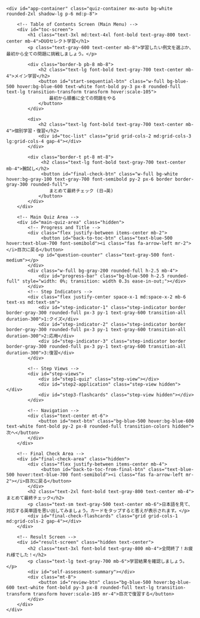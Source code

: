 <!DOCTYPE html>
<html lang="ja">
<head>
    <meta charset="UTF-8">
    <meta name="viewport" content="width=device-width, initial-scale=1.0">
    <title>単語帳学習アプリ</title>
    <script src="https://cdn.tailwindcss.com"></script>
    <link rel="stylesheet" href="https://cdnjs.cloudflare.com/ajax/libs/font-awesome/6.4.0/css/all.min.css">
    <link href="https://fonts.googleapis.com/css2?family=Inter:wght@400;500;600;700&family=Noto+Sans+JP:wght@400;500;700&display=swap" rel="stylesheet">
    <style>
        body { font-family: 'Noto Sans JP', 'Inter', sans-serif; }
        .quiz-container { max-width: 800px; width: 95%; }
        .step-indicator.active { background-color: #3b82f6; color: white; font-weight: bold; }
        .btn-option:hover:not(:disabled) { transform: translateY(-2px); box-shadow: 0 4px 12px rgba(0,0,0,0.1); }
        .flashcard { perspective: 1000px; cursor: pointer; }
        .flashcard-inner { position: relative; width: 100%; height: 100%; transition: transform 0.6s; transform-style: preserve-3d; }
        .flashcard.flipped .flashcard-inner { transform: rotateY(180deg); }
        .flashcard-front, .flashcard-back { position: absolute; width: 100%; height: 100%; -webkit-backface-visibility: hidden; backface-visibility: hidden; display: flex; flex-direction: column; justify-content: center; align-items: center; padding: 1rem; border-radius: 0.75rem; border: 1px solid #d1d5db; }
        .flashcard-front { background-color: white; }
        .flashcard-back { background-color: #f0f9ff; transform: rotateY(180deg); }
        .speaker-btn { position: absolute; top: 10px; right: 10px; color: #6b7280; }
        .speaker-btn:hover { color: #3b82f6; }
        .tooltip-trigger { border-bottom: 2px dotted #3b82f6; cursor: pointer; position: relative; }
        .tooltip-content { visibility: hidden; width: max-content; max-width: 250px; background-color: #1f2937; color: #fff; text-align: center; border-radius: 6px; padding: 8px; position: absolute; z-index: 1; bottom: 125%; left: 50%; transform: translateX(-50%); opacity: 0; transition: opacity 0.3s; pointer-events: none; }
        .tooltip-trigger:hover .tooltip-content { visibility: visible; opacity: 1; }
        .review-mark {
            display: inline-block;
            font-size: 0.7rem;
            font-weight: bold;
            color: white;
            background-color: #ef4444;
            border-radius: 9999px;
            width: 1.1rem;
            height: 1.1rem;
            line-height: 1.1rem;
            text-align: center;
            margin-left: 0.25rem;
        }
        .toc-item-content {
            display: flex;
            align-items: center;
            justify-content: center;
        }
    </style>
</head>
<body class="bg-gray-100 flex items-center justify-center min-h-screen p-4">

    <div id="app-container" class="quiz-container mx-auto bg-white rounded-2xl shadow-lg p-6 md:p-8">
        
        <!-- Table of Contents Screen (Main Menu) -->
        <div id="toc-screen">
            <h1 class="text-3xl md:text-4xl font-bold text-gray-800 text-center mb-4">DUOセレクト学習</h1>
            <p class="text-gray-600 text-center mb-8">学習したい例文を選ぶか、最初から全ての問題に挑戦しましょう。</p>
            
            <div class="border-b pb-8 mb-8">
                <h2 class="text-lg font-bold text-gray-700 text-center mb-4">メイン学習</h2>
                <button id="start-sequential-btn" class="w-full bg-blue-500 hover:bg-blue-600 text-white font-bold py-3 px-8 rounded-full text-lg transition-transform transform hover:scale-105">
                    最初から順番に全ての問題をやる
                </button>
            </div>

            <div>
                <h2 class="text-lg font-bold text-gray-700 text-center mb-4">個別学習・復習</h2>
                <div id="toc-list" class="grid grid-cols-2 md:grid-cols-3 lg:grid-cols-4 gap-4"></div>
            </div>
            
            <div class="border-t pt-8 mt-8">
                 <h2 class="text-lg font-bold text-gray-700 text-center mb-4">腕試し</h2>
                 <button id="final-check-btn" class="w-full bg-white hover:bg-gray-100 text-gray-700 font-semibold py-2 px-6 border border-gray-300 rounded-full">
                    まとめて最終チェック (日→英)
                </button>
            </div>
        </div>

        <!-- Main Quiz Area -->
        <div id="main-quiz-area" class="hidden">
            <!-- Progress and Title -->
            <div class="flex justify-between items-center mb-2">
                 <button id="back-to-toc-btn" class="text-blue-500 hover:text-blue-700 font-semibold"><i class="fas fa-arrow-left mr-2"></i>目次に戻る</button>
                <p id="question-counter" class="text-gray-500 font-medium"></p>
            </div>
            <div class="w-full bg-gray-200 rounded-full h-2.5 mb-4">
                <div id="progress-bar" class="bg-blue-500 h-2.5 rounded-full" style="width: 0%; transition: width 0.3s ease-in-out;"></div>
            </div>
            <!-- Step Indicators -->
            <div class="flex justify-center space-x-1 md:space-x-2 mb-6 text-xs md:text-sm">
                <div id="step-indicator-1" class="step-indicator border border-gray-300 rounded-full px-3 py-1 text-gray-600 transition-all duration-300">1:クイズ</div>
                <div id="step-indicator-2" class="step-indicator border border-gray-300 rounded-full px-3 py-1 text-gray-600 transition-all duration-300">2:応用</div>
                <div id="step-indicator-3" class="step-indicator border border-gray-300 rounded-full px-3 py-1 text-gray-600 transition-all duration-300">3:復習</div>
            </div>

            <!-- Step Views -->
            <div id="step-views">
                <div id="step1-quiz" class="step-view"></div>
                <div id="step2-application" class="step-view hidden"></div>
                <div id="step3-flashcards" class="step-view hidden"></div>
            </div>
            
            <!-- Navigation -->
            <div class="text-center mt-6">
                <button id="next-btn" class="bg-blue-500 hover:bg-blue-600 text-white font-bold py-2 px-8 rounded-full transition-colors hidden">次へ</button>
            </div>
        </div>
        
        <!-- Final Check Area -->
        <div id="final-check-area" class="hidden">
            <div class="flex justify-between items-center mb-4">
                 <button id="back-to-toc-from-final-btn" class="text-blue-500 hover:text-blue-700 font-semibold"><i class="fas fa-arrow-left mr-2"></i>目次に戻る</button>
            </div>
            <h2 class="text-2xl font-bold text-gray-800 text-center mb-4">まとめて最終チェック</h2>
            <p class="text-sm text-gray-500 text-center mb-6">日本語を見て、対応する英単語を思い出してみましょう。カードをタップすると答えが表示されます。</p>
            <div id="final-check-flashcards" class="grid grid-cols-1 md:grid-cols-2 gap-4"></div>
        </div>

        <!-- Result Screen -->
        <div id="result-screen" class="hidden text-center">
            <h2 class="text-3xl font-bold text-gray-800 mb-4">全問終了！お疲れ様でした！</h2>
            <p class="text-lg text-gray-700 mb-6">学習結果を確認しましょう。</p>
            <div id="self-assessment-summary"></div>
            <div class="mt-8">
                <button id="review-btn" class="bg-blue-500 hover:bg-blue-600 text-white font-bold py-3 px-8 rounded-full text-lg transition-transform transform hover:scale-105 mr-4">目次で復習する</button>
            </div>
        </div>
    </div>

<script>
// --- LEARNING APP LOGIC ---
const quizData = [
    {
        "id": 81,
        "originalSentence": "She decided to set up a popular blog after she graduated from college.",
        "translation": "彼女は大学を卒業した後、人気のブログを立ち上げることにした。",
        "quiz": {
            "target": "set up",
            "choices": ["set up", "took over", "worked for", "invested in"],
            "meaning": "…を設立する"
        },
        "application": {
            "situation": "友達と文化祭で何をやるか話し合っているとき。",
            "sentence": "Let's set up a small café for the school festival! We can sell coffee and homemade cookies. It'll be <span class='tooltip-trigger'>a huge hit<span class='tooltip-content'>「大成功」「大人気」という意味の口語表現。</span></span>!",
            "translation": "文化祭で小さなカフェを立ち上げようよ！コーヒーと手作りクッキーを売るんだ。絶対に大人気になるよ！"
        },
        "flashcards": [
            { "en": "set up", "ja": "…を設立する", "kana": "セット **ア**ップ", "phonetic": "/set ʌp/", "hint": "s" },
            { "en": "investment firm", "ja": "投資会社", "kana": "イン**ヴェ**ストメント **フ**ァーム", "phonetic": "/ɪnˈvestmənt fɜːrm/", "hint": "i" },
            { "en": "graduate from", "ja": "…を卒業する", "kana": "グ**ラ**ジュエイト フロム", "phonetic": "/ˈɡrædʒuət frʌm/", "hint": "g" },
            { "en": "establish", "ja": "…を設立する（同意語）", "kana": "イス**タ**ブリッシュ", "phonetic": "/ɪˈstæblɪʃ/", "hint": "e" }
        ]
    },
    {
        "id": 82,
        "originalSentence": "We need to establish a team to investigate this strange incident immediately.",
        "translation": "この奇妙な事件を直ちに調査するため、我々はチームを立ち上げる必要がある。",
        "quiz": {
            "target": "investigate",
            "choices": ["investigate", "forget", "hide", "announce"],
            "meaning": "…を調査する"
        },
        "application": {
            "situation": "部屋に置いてあったお菓子が消えた！誰が食べたのか、探偵ごっこを始めるとき。",
            "sentence": "My snacks are gone! I'm going to investigate this case like a detective and find the <span class='tooltip-trigger'>culprit<span class='tooltip-content'>「犯人」「罪人」のこと。ミステリー小説などでよく使われる。</span></span>.",
            "translation": "僕のお菓子がない！探偵みたいにこの事件を調査して、犯人を見つけてやる。"
        },
        "flashcards": [
            { "en": "committee", "ja": "委員会", "kana": "コ**ミ**ティ", "phonetic": "/kəˈmɪti/", "hint": "c" },
            { "en": "establish", "ja": "…を設立する", "kana": "イス**タ**ブリッシュ", "phonetic": "/ɪˈstæblɪʃ/", "hint": "e" },
            { "en": "investigate", "ja": "…を調査する", "kana": "イン**ヴェ**スティゲイト", "phonetic": "/ɪnˈvestɪɡeɪt/", "hint": "i" },
            { "en": "incident", "ja": "出来事、事件", "kana": "**イ**ンスィデント", "phonetic": "/ˈɪnsɪdənt/", "hint": "i" }
        ]
    },
    {
        "id": 83,
        "originalSentence": "My phone warned me that the battery was about to die completely.",
        "translation": "私のスマホは、バッテリーが完全になくなりそうだと警告してきた。",
        "quiz": {
            "target": "was about to",
            "choices": ["was about to", "had just", "was unlikely to", "wanted to"],
            "meaning": "（間もなく）…するところである"
        },
        "application": {
            "situation": "映画館で、ポップコーンを買いに行こうとしたら本編が始まりそうなとき。",
            "sentence": "I was just about to go get more popcorn, but it looks like the movie is <span class='tooltip-trigger'>starting<span class='tooltip-content'>'be about to'の後には動詞の原形が来る。ここでは'start'。</span></span>. I'll wait.",
            "translation": "ポップコーンのおかわりを買いに行こうとしたところだったけど、映画が始まりそうだ。待つことにするよ。"
        },
        "flashcards": [
            { "en": "warn", "ja": "…に警告する", "kana": "ウォーン", "phonetic": "/wɔːrn/", "hint": "w" },
            { "en": "horrible", "ja": "恐ろしい", "kana": "**ホ**ラブル", "phonetic": "/ˈhɔːrəbl/", "hint": "h" },
            { "en": "be about to do", "ja": "まさに…するところだ", "kana": "ビー ア**バ**ウト トゥ ドゥ", "phonetic": "/biː əˈbaʊt tuː duː/", "hint": "b" },
            { "en": "happen", "ja": "起こる", "kana": "**ハ**プン", "phonetic": "/ˈhæpən/", "hint": "h" }
        ]
    },
    {
        "id": 84,
        "originalSentence": "The annual company party will take place at a fancy hotel this year.",
        "translation": "毎年恒例の会社のパーティーは、今年は高級ホテルで行われる。",
        "quiz": {
            "target": "take place",
            "choices": ["take place", "be canceled", "be postponed", "be finished"],
            "meaning": "（行事などが）行われる"
        },
        "application": {
            "situation": "楽しみにしている地域の夏祭りについて話すとき。",
            "sentence": "The annual summer festival is scheduled to take place this weekend. I can't wait for the <span class='tooltip-trigger'>fireworks<span class='tooltip-content'>「花火」のこと。通常、複数形で使われる。</span></span>!",
            "translation": "毎年恒例の夏祭りが今週末に行われる予定なんだ。花火が待ちきれないよ！"
        },
        "flashcards": [
            { "en": "pass away", "ja": "亡くなる", "kana": "パス ア**ウェ**イ", "phonetic": "/pæs əˈweɪ/", "hint": "p" },
            { "en": "funeral", "ja": "葬式", "kana": "**フ**ューナラル", "phonetic": "/ˈfjuːnərəl/", "hint": "f" },
            { "en": "take place", "ja": "行われる、起こる", "kana": "テイク プ**レ**イス", "phonetic": "/teɪk pleɪs/", "hint": "t" },
            { "en": "be held", "ja": "開催される（同意語）", "kana": "ビー **ヘ**ルド", "phonetic": "/biː held/", "hint": "b" }
        ]
    },
    {
        "id": 85,
        "originalSentence": "I tried to contact customer service, but I couldn't get through at all.",
        "translation": "カスタマーサービスに連絡しようとしたが、全く電話が繋がらなかった。",
        "quiz": {
            "target": "get through",
            "choices": ["get through", "hang up", "call back", "hold on"],
            "meaning": "（電話が）つながる"
        },
        "application": {
            "situation": "人気アーティストのライブチケットの予約電話が、全然つながらないとき。",
            "sentence": "The ticket line is always busy. I've been trying for an hour, but I can't get through!",
            "translation": "チケットの電話窓口、いつも混んでるんだ。もう1時間もかけてるけど、全然つながらないよ！"
        },
        "flashcards": [
            { "en": "contact", "ja": "…に連絡を取る", "kana": "**コ**ンタクト", "phonetic": "/ˈkɑːntækt/", "hint": "c" },
            { "en": "directly", "ja": "直接に", "kana": "ディ**レ**クトリィ", "phonetic": "/dəˈrektli/", "hint": "d" },
            { "en": "get through", "ja": "（電話が）つながる", "kana": "ゲット ス**ル**ー", "phonetic": "/ɡet θruː/", "hint": "g" }
        ]
    },
    {
        "id": 86,
        "originalSentence": "Please get in touch with me if you have any trouble on your business trip.",
        "translation": "出張中に何か問題があったら、私に連絡してください。",
        "quiz": {
            "target": "get in touch with",
            "choices": ["get in touch with", "catch up with", "make friends with", "hang out with"],
            "meaning": "…と連絡を取る"
        },
        "application": {
            "situation": "久しぶりに会った旧友と、これからも連絡を取り合いたいとき。",
            "sentence": "It was so great seeing you! Let's <span class='tooltip-trigger'>keep in touch<span class='tooltip-content'>「連絡を取り合おうね」という別れ際の挨拶。'get in touch'は連絡を取る一回の行動を指すことが多い。</span></span> from now on.",
            "translation": "会えて本当に良かったよ！これからは連絡を取り合おうね。"
        },
        "flashcards": [
            { "en": "get in touch with", "ja": "…と連絡を取る", "kana": "ゲット イン **タ**ッチ ウィズ", "phonetic": "/ɡet ɪn tʌtʃ wɪð/", "hint": "g" },
            { "en": "be away", "ja": "留守にしている", "kana": "ビー ア**ウェ**イ", "phonetic": "/biː əˈweɪ/", "hint": "b" },
            { "en": "on business", "ja": "仕事で、出張で", "kana": "オン **ビ**ズネス", "phonetic": "/ɑːn ˈbɪznəs/", "hint": "o" },
            { "en": "contact", "ja": "…に連絡する（同意語）", "kana": "**コ**ンタクト", "phonetic": "/ˈkɑːntækt/", "hint": "c" }
        ]
    },
    {
        "id": 87,
        "originalSentence": "In fact, many people suffer from terrible pollen allergies every single spring.",
        "translation": "実は、非常に多くの人々が毎年春になるとひどい花粉症に苦しんでいる。",
        "quiz": {
            "target": "suffer",
            "choices": ["suffer", "enjoy", "avoid", "ignore"],
            "meaning": "（苦痛など）を受ける、苦しむ"
        },
        "application": {
            "situation": "ひどい風邪をひいて、何日も寝込んでいる友人の様子を話すとき。",
            "sentence": "He's been suffering from a terrible cold all week. He has a high fever and a <span class='tooltip-trigger'>nasty cough<span class='tooltip-content'>「ひどい咳」という意味。'nasty'は「不快な」「ひどい」を表す。</span></span>.",
            "translation": "彼は一週間ずっとひどい風邪に苦しんでいるんだ。高熱とひどい咳が出てる。"
        },
        "flashcards": [
            { "en": "in fact", "ja": "実は", "kana": "イン **ファ**クト", "phonetic": "/ɪn fækt/", "hint": "i" },
            { "en": "suffer", "ja": "…で苦しむ", "kana": "**サ**ファー", "phonetic": "/ˈsʌfər/", "hint": "s" },
            { "en": "physical abuse", "ja": "肉体的虐待", "kana": "**フィ**ズィカル ア**ビュ**ース", "phonetic": "/ˈfɪzɪkl əˈbjuːs/", "hint": "p" },
            { "en": "go through", "ja": "（嫌なこと）を経験する（同意語）", "kana": "ゴウ ス**ル**ー", "phonetic": "/ɡoʊ θruː/", "hint": "g" }
        ]
    },
    {
        "id": 88,
        "originalSentence": "I have sympathy for her because I went through a similar situation.",
        "translation": "私も似たような状況を経験したので、彼女に同情します。",
        "quiz": {
            "target": "sympathy",
            "choices": ["sympathy", "anger", "joy", "interest"],
            "meaning": "同情、共感"
        },
        "application": {
            "situation": "友人がペットを亡くして落ち込んでいる。慰めの言葉をかけるとき。",
            "sentence": "I have so much sympathy for you right now. Losing a pet is like losing a <span class='tooltip-trigger'>family member<span class='tooltip-content'>「家族の一員」のこと。ペットなど、大切な存在を指す。</span></span>.",
            "translation": "あなたの気持ち、本当によくわかるよ。ペットを失うのは家族を失うのと同じくらい辛いよね。"
        },
        "flashcards": [
            { "en": "sympathy", "ja": "同情、共感", "kana": "**スィ**ンパスィー", "phonetic": "/ˈsɪmpəθi/", "hint": "s" },
            { "en": "go through", "ja": "…を経験する", "kana": "ゴウ ス**ル**ー", "phonetic": "/ɡoʊ θruː/", "hint": "g" },
            { "en": "similar", "ja": "類似の", "kana": "**スィ**マラー", "phonetic": "/ˈsɪmələr/", "hint": "s" },
            { "en": "pity", "ja": "同情、あわれみ（同意語）", "kana": "**ピ**ティ", "phonetic": "/ˈpɪti/", "hint": "p" }
        ]
    },
    {
        "id": 89,
        "originalSentence": "He is recovering from the flu at a slow but steady rate.",
        "translation": "彼はゆっくりだが着実なペースでインフルエンザから回復している。",
        "quiz": {
            "target": "recovering",
            "choices": ["recovering", "suffering", "starting", "declining"],
            "meaning": "回復する"
        },
        "application": {
            "situation": "風邪をひいて休んでいたが、だいぶ良くなってきたことを伝えるとき。",
            "sentence": "Thanks for asking. I'm slowly recovering from my cold. I should be <span class='tooltip-trigger'>back on my feet<span class='tooltip-content'>「病気や困難から回復する」「元気を取り戻す」という意味のイディオム。</span></span> in a few days.",
            "translation": "心配してくれてありがとう。風邪、ゆっくりだけど回復してきてるよ。あと数日で元気になるはず。"
        },
        "flashcards": [
            { "en": "recover from", "ja": "…から回復する", "kana": "リ**カ**ヴァー フロム", "phonetic": "/rɪˈkʌvər frʌm/", "hint": "r" },
            { "en": "recession", "ja": "不況", "kana": "リ**セ**ション", "phonetic": "/rɪˈseʃn/", "hint": "r" },
            { "en": "steady", "ja": "着実な、安定した", "kana": "**ス**テディ", "phonetic": "/ˈstedi/", "hint": "s" },
            { "en": "rate", "ja": "率、ペース", "kana": "レイト", "phonetic": "/reɪt/", "hint": "r" }
        ]
    },
    {
        "id": 90,
        "originalSentence": "It took him a long time to get over breaking up with his girlfriend.",
        "translation": "彼がガールフレンドと別れたことから立ち直るのには長い時間がかかった。",
        "quiz": {
            "target": "get over",
            "choices": ["get over", "start", "forget", "suffer from"],
            "meaning": "…を克服する、…から立ち直る"
        },
        "application": {
            "situation": "失恋した友達を励ますとき。「時間が解決してくれるよ」と伝えたい。",
            "sentence": "I know it hurts now, but <span class='tooltip-trigger'>you'll get over it<span class='tooltip-content'>「君なら乗り越えられるよ」「大丈夫だよ」と励ます決まり文句。</span></span>. Time heals all wounds.",
            "translation": "今は辛いと思うけど、きっと乗り越えられるよ。時間がすべてを癒してくれるから。"
        },
        "flashcards": [
            { "en": "get over", "ja": "…を克服する", "kana": "ゲット **オ**ーヴァー", "phonetic": "/ɡet ˈoʊvər/", "hint": "g" },
            { "en": "depression", "ja": "憂鬱、落ち込み", "kana": "ディプ**レ**ッション", "phonetic": "/dɪˈpreʃn/", "hint": "d" },
            { "en": "break up with", "ja": "…と別れる", "kana": "ブレイク **ア**ップ ウィズ", "phonetic": "/breɪk ʌp wɪð/", "hint": "b" },
            { "en": "overcome", "ja": "…を克服する（同意語）", "kana": "オーヴァー**カ**ム", "phonetic": "/ˌoʊvərˈkʌm/", "hint": "o" }
        ]
    }
];

// --- STATE ---
let currentSentenceIndex = 0;
let currentStep = 1;
let selfAssessments = new Array(quizData.length).fill(null);
let quizResults = new Array(quizData.length).fill(null);
let isSequentialMode = false; 
let speechSynthesis = window.speechSynthesis;
let englishVoice = null;
let quizQueue = [];

// --- DOM ELEMENTS ---
const tocScreen = document.getElementById('toc-screen');
const mainQuizArea = document.getElementById('main-quiz-area');
const finalCheckArea = document.getElementById('final-check-area');
const resultScreen = document.getElementById('result-screen');
const startSequentialBtn = document.getElementById('start-sequential-btn');
const finalCheckBtn = document.getElementById('final-check-btn');
const nextBtn = document.getElementById('next-btn');
const reviewBtn = document.getElementById('review-btn');
const backToTocBtn = document.getElementById('back-to-toc-btn');
const backToTocFromFinalBtn = document.getElementById('back-to-toc-from-final-btn');

const stepViews = {
    1: document.getElementById('step1-quiz'),
    2: document.getElementById('step2-application'),
    3: document.getElementById('step3-flashcards'),
};
const stepIndicators = {
    1: document.getElementById('step-indicator-1'),
    2: document.getElementById('step-indicator-2'),
    3: document.getElementById('step-indicator-3'),
};

// --- INITIALIZATION ---
document.addEventListener('DOMContentLoaded', showMainMenu);

// --- EVENT LISTENERS ---
startSequentialBtn.addEventListener('click', () => {
    isSequentialMode = true;
    quizResults = new Array(quizData.length).fill(null);
    selfAssessments = new Array(quizData.length).fill(null);
    startQuizSession(Array.from(Array(quizData.length).keys()));
});

finalCheckBtn.addEventListener('click', () => {
    isSequentialMode = false;
    renderFinalCheck();
});

nextBtn.addEventListener('click', handleNext);
reviewBtn.addEventListener('click', showMainMenu);
backToTocBtn.addEventListener('click', showMainMenu);
backToTocFromFinalBtn.addEventListener('click', showMainMenu);

// --- Voice Initialization Logic ---
function loadVoices() {
    const voices = speechSynthesis.getVoices();
    englishVoice = voices.find(voice => voice.lang.startsWith('en-US')) || voices.find(voice => voice.lang.startsWith('en-'));
}
speechSynthesis.onvoiceschanged = loadVoices;
loadVoices();

// --- FUNCTIONS ---

function speak(text, lang = 'en-US') {
    if (speechSynthesis.speaking) speechSynthesis.cancel();
    const utterance = new SpeechSynthesisUtterance(text);
    if (englishVoice) utterance.voice = englishVoice;
    utterance.lang = lang;
    utterance.rate = 0.9;
    speechSynthesis.speak(utterance);
}

function showMainMenu() {
    resultScreen.classList.add('hidden');
    mainQuizArea.classList.add('hidden');
    finalCheckArea.classList.add('hidden');
    tocScreen.classList.remove('hidden');
    
    const tocList = document.getElementById('toc-list');
    tocList.innerHTML = '';
    quizData.forEach((data, index) => {
        const quizNeedsReview = quizResults[index] === false;
        const appNeedsReview = selfAssessments[index] === false;

        const item = document.createElement('button');
        item.className = 'toc-item p-3 border rounded-lg text-center hover:bg-gray-100 transition-colors flex flex-col justify-center items-center h-full';
        if (quizNeedsReview || appNeedsReview) item.classList.add('needs-review', 'border-red-400', 'bg-red-50');
        
        let reviewMarksHTML = '<div class="flex items-center mt-1">';
        if (quizNeedsReview) {
            reviewMarksHTML += '<span class="review-mark" title="クイズを復習">Q</span>';
        }
        if (appNeedsReview) {
            reviewMarksHTML += '<span class="review-mark" title="応用を復習">A</span>';
        }
        reviewMarksHTML += '</div>';

        item.innerHTML = `
            <div class="toc-item-content">
                <span class="font-semibold">例文 ${data.id}</span>
                ${(quizNeedsReview || appNeedsReview) ? reviewMarksHTML : ''}
            </div>
        `;
        item.onclick = () => {
            isSequentialMode = false;
            startQuizSession([index]);
        };
        tocList.appendChild(item);
    });
}


function startQuizSession(indices) {
    quizQueue = indices.map(i => ({ index: i, originalIndex: i })); 
    if (quizQueue.length === 0) {
        showMainMenu();
        return;
    }
    const session = quizQueue.shift();
    currentSentenceIndex = session.originalIndex;
    
    currentStep = 1;
    tocScreen.classList.add('hidden');
    resultScreen.classList.add('hidden');
    mainQuizArea.classList.remove('hidden');
    nextBtn.classList.add('hidden');
    renderCurrentStep();
}

function handleNext() {
    currentStep++;

    if (currentStep > 3) { // After flashcards
        if (quizQueue.length > 0) { // More questions in queue
            const session = quizQueue.shift();
            currentSentenceIndex = session.originalIndex;
            currentStep = 1;
            renderCurrentStep();
        } else { // No more questions
            if (isSequentialMode) {
                 showResult();
            } else {
                showMainMenu();
            }
        }
    } else {
        renderCurrentStep();
    }
}


function updateProgress() {
    const currentData = quizData[currentSentenceIndex];
    if (!currentData) return; 

    document.getElementById('question-counter').textContent = `例文 ${currentData.id}`;
    
    if (isSequentialMode) {
        const totalQuestions = quizData.length;
        const completedQuestions = totalQuestions - quizQueue.length - 1;
        const progress = (completedQuestions / totalQuestions) * 100;
        document.getElementById('progress-bar').style.width = `${progress}%`;
        document.getElementById('progress-bar').classList.remove('hidden');

    } else {
        document.getElementById('progress-bar').classList.add('hidden');
    }


    Object.values(stepIndicators).forEach(el => el.classList.remove('active'));
    if (stepIndicators[currentStep]) {
        stepIndicators[currentStep].classList.add('active');
    }
}

function renderCurrentStep() {
    updateProgress();
    Object.values(stepViews).forEach(view => view.classList.add('hidden'));
    stepViews[currentStep].classList.remove('hidden');
    nextBtn.classList.add('hidden');

    const data = quizData[currentSentenceIndex];
    switch (currentStep) {
        case 1: renderStep1(data); break;
        case 2: renderStep2(data); break;
        case 3: renderStep3(data); break;
    }
}

// --- RENDER FUNCTIONS FOR EACH STEP ---

function renderStep1(data) {
    const { quiz, originalSentence } = data;
    const questionText = originalSentence.replace(new RegExp(quiz.target.replace(/([.*+?^=!:${}()|\[\]\/\\])/g, "\\$1"), 'i'), '______');
    const shuffledChoices = [...quiz.choices].sort(() => Math.random() - 0.5);
    
    let optionsHTML = shuffledChoices.map(choice => 
        `<button class="btn-option w-full p-4 bg-white border border-gray-300 rounded-lg text-left text-gray-700 font-medium transition-all duration-200">${choice}</button>`
    ).join('');

    stepViews[1].innerHTML = `
        <p class="text-sm text-gray-500 text-center mb-4">あてはまる選択肢を選びましょう。</p>
        <div class="mb-6 relative">
            <p class="text-xl md:text-2xl text-gray-800 text-center p-4 bg-gray-50 rounded-lg">${questionText}</p>
            <button class="speaker-btn text-xl" onclick="speak('${originalSentence.replace(/'/g, "\\'")}')"><i class="fas fa-volume-up"></i></button>
        </div>
        <div id="step1-options" class="grid grid-cols-1 md:grid-cols-2 gap-4">${optionsHTML}</div>
        <div id="step1-feedback" class="p-4 rounded-lg text-center font-medium hidden my-4"></div>
    `;

    document.getElementById('step1-options').addEventListener('click', e => {
        if (e.target.tagName === 'BUTTON') {
            handleQuizAnswer(e.target, quiz, data.translation);
        }
    });
}

function handleQuizAnswer(selectedButton, quizInfo, translation) {
    const isCorrect = selectedButton.innerText.toLowerCase() === quizInfo.target.toLowerCase();
    
    quizResults[currentSentenceIndex] = isCorrect;
    
    const feedbackEl = document.getElementById('step1-feedback');
    
    if (isCorrect) {
        feedbackEl.innerHTML = `正解！ <span class="font-bold">${quizInfo.target}</span> は「${quizInfo.meaning}」という意味です。`;
        feedbackEl.className = 'p-4 rounded-lg text-center font-medium my-4 bg-green-100 border border-green-300 text-green-800';
    } else {
        feedbackEl.innerHTML = `不正解。正解は <span class="font-bold">${quizInfo.target}</span> です。<br>「${quizInfo.meaning}」という意味になります。`;
        feedbackEl.className = 'p-4 rounded-lg text-center font-medium my-4 bg-red-100 border border-red-300 text-red-800';
    }
    feedbackEl.classList.remove('hidden');
    
    const translationEl = document.createElement('p');
    translationEl.className = 'text-center text-gray-600 mt-2';
    translationEl.textContent = `文全体の訳：${translation}`;
    feedbackEl.appendChild(translationEl);

    Array.from(document.getElementById('step1-options').children).forEach(button => {
        button.disabled = true;
        if (button.innerText.toLowerCase() === quizInfo.target.toLowerCase()) button.classList.add('bg-green-200', 'border-green-500');
        else if (button === selectedButton) button.classList.add('bg-red-200', 'border-red-500');
    });

    nextBtn.textContent = '応用例文へ →';
    nextBtn.classList.remove('hidden');
}

function renderStep2(data) {
    const { application } = data;
    stepViews[2].innerHTML = `
        <p class="text-sm text-gray-500 text-center mb-4">応用例文で使い方を確認しましょう。</p>
        <div class="bg-sky-50 border-l-4 border-sky-500 p-4 rounded-lg mb-4">
            <p class="font-semibold text-sky-800 mb-2">💡 こんな場面で使える！</p>
            <p class="text-gray-700">${application.situation}</p>
        </div>
        <div class="mb-4 relative p-4 bg-gray-50 rounded-lg">
            <p class="text-lg md:text-xl text-gray-800">${application.sentence}</p>
            <button class="speaker-btn text-xl" onclick="speak(this.previousElementSibling.innerText.replace(/'/g, &quot;\\'&quot;))"><i class="fas fa-volume-up"></i></button>
        </div>
        <div class="text-center mb-6">
            <button id="show-translation-btn" class="text-blue-600 hover:underline">日本語訳を見る</button>
        </div>
        <p id="translation-text" class="text-center text-gray-600 hidden mb-6">${application.translation}</p>
        <div id="self-assessment-buttons" class="flex justify-center space-x-4">
            <button data-cleared="false" class="self-assess-btn border border-gray-400 text-gray-700 font-bold py-2 px-6 rounded-full hover:bg-gray-100">もう一度</button>
            <button data-cleared="true" class="self-assess-btn bg-green-500 text-white font-bold py-2 px-6 rounded-full hover:bg-green-600">理解できた！</button>
        </div>
    `;

    document.getElementById('show-translation-btn').addEventListener('click', e => {
        document.getElementById('translation-text').classList.toggle('hidden');
        e.target.textContent = document.getElementById('translation-text').classList.contains('hidden') ? '日本語訳を見る' : '日本語訳を隠す';
    });

    document.getElementById('self-assessment-buttons').addEventListener('click', e => {
        if (e.target.classList.contains('self-assess-btn')) {
            const cleared = e.target.dataset.cleared === 'true';
            selfAssessments[currentSentenceIndex] = cleared;
            
            nextBtn.textContent = '単語の復習へ →';
            nextBtn.classList.remove('hidden');
            document.querySelectorAll('.self-assess-btn').forEach(btn => {
                btn.disabled = true;
                btn.classList.add('opacity-50');
            });
            e.target.classList.remove('opacity-50');
        }
    });
}

function renderFlashcards(container, cards, defaultMode) {
    container.innerHTML = '';
    cards.forEach(card => {
        const cardEl = document.createElement('div');
        cardEl.className = 'flashcard h-48';
        
        const frontContent = (defaultMode === 'en-ja') 
            ? `<h3 class="text-2xl font-bold">${card.en}</h3>`
            : `<h3 class="text-xl font-bold">${card.ja}</h3><p class="text-gray-500 mt-2">ヒント: ${card.hint}</p>`;
        
        const backContent = (defaultMode === 'en-ja')
            ? `<h3 class="text-xl font-bold">${card.ja}</h3>`
            : `<h3 class="text-2xl font-bold">${card.en}</h3>`;

        cardEl.innerHTML = `
            <div class="flashcard-inner">
                <div class="flashcard-front">${frontContent}<button class="speaker-btn" onclick="event.stopPropagation(); speak('${card.en.replace(/'/g, "\\'")}')"><i class="fas fa-volume-up"></i></button></div>
                <div class="flashcard-back">
                    ${backContent}
                    <div class="text-center mt-2">
                        <p class="text-gray-500">${card.kana.replace(/\*\*(.*?)\*\*/g, '<b>$1</b>')}</p>
                        <p class="text-gray-400 text-sm">${card.phonetic}</p>
                    </div>
                    <button class="speaker-btn" onclick="event.stopPropagation(); speak('${card.en.replace(/'/g, "\\'")}')"><i class="fas fa-volume-up"></i></button>
                </div>
            </div>
        `;
        cardEl.addEventListener('click', () => cardEl.classList.toggle('flipped'));
        container.appendChild(cardEl);
    });
}

function renderStep3(data) {
    const { flashcards } = data;
    stepViews[3].innerHTML = `
        <p class="text-sm text-gray-500 text-center mb-4">カードをタップして関連単語も覚えましょう。</p>
        <div class="flex justify-center mb-4">
            <div class="inline-flex rounded-md shadow-sm" role="group">
                <button type="button" id="mode-en-ja-step3" class="mode-btn bg-blue-500 text-white px-4 py-2 text-sm font-medium border border-gray-200 rounded-l-lg">認識 (英→日)</button>
                <button type="button" id="mode-ja-en-step3" class="mode-btn bg-white text-gray-900 px-4 py-2 text-sm font-medium border border-gray-200 rounded-r-lg hover:bg-gray-100">想起 (日→英)</button>
            </div>
        </div>
        <div id="flashcard-container-step3" class="grid grid-cols-1 md:grid-cols-2 gap-4"></div>
    `;

    const container = document.getElementById('flashcard-container-step3');
    renderFlashcards(container, flashcards, 'en-ja');

    const modeBtnEnJa = document.getElementById('mode-en-ja-step3');
    const modeBtnJaEn = document.getElementById('mode-ja-en-step3');
    
    modeBtnEnJa.addEventListener('click', () => {
        modeBtnEnJa.classList.add('bg-blue-500', 'text-white');
        modeBtnJaEn.classList.remove('bg-blue-500', 'text-white');
        renderFlashcards(container, flashcards, 'en-ja');
    });
    
    modeBtnJaEn.addEventListener('click', () => {
        modeBtnJaEn.classList.add('bg-blue-500', 'text-white');
        modeBtnEnJa.classList.remove('bg-blue-500', 'text-white');
        renderFlashcards(container, flashcards, 'ja-en');
    });

    const nextText = quizQueue.length === 0 ? 
        (isSequentialMode ? '結果を見る' : '目次に戻る') : 
        '次の問題へ →';
    nextBtn.textContent = nextText;
    nextBtn.classList.remove('hidden');
}

function renderFinalCheck() {
    tocScreen.classList.add('hidden');
    mainQuizArea.classList.add('hidden');
    resultScreen.classList.add('hidden');
    finalCheckArea.classList.remove('hidden');

    let allHeadwords = quizData.flatMap(d => d.flashcards);
    allHeadwords.sort(() => Math.random() - 0.5);
    const container = document.getElementById('final-check-flashcards');
    renderFlashcards(container, allHeadwords, 'ja-en');
}

function showResult() {
    mainQuizArea.classList.add('hidden');
    resultScreen.classList.remove('hidden');
    
    const clearedCount = selfAssessments.filter(sa => sa === true).length;
    const totalAssessed = selfAssessments.filter(sa => sa !== null).length;
    
    const summaryEl = document.getElementById('self-assessment-summary');
    summaryEl.innerHTML = `
        <p class="text-xl">応用例文の理解度: <span class="font-bold text-green-600">${clearedCount}</span> / ${totalAssessed}</p>
        <p class="text-gray-600 mt-2">「もう一度」を選んだ問題やクイズで間違えた問題は、復習リストに追加されています。</p>
    `;
}

</script>
</body>
</html>
